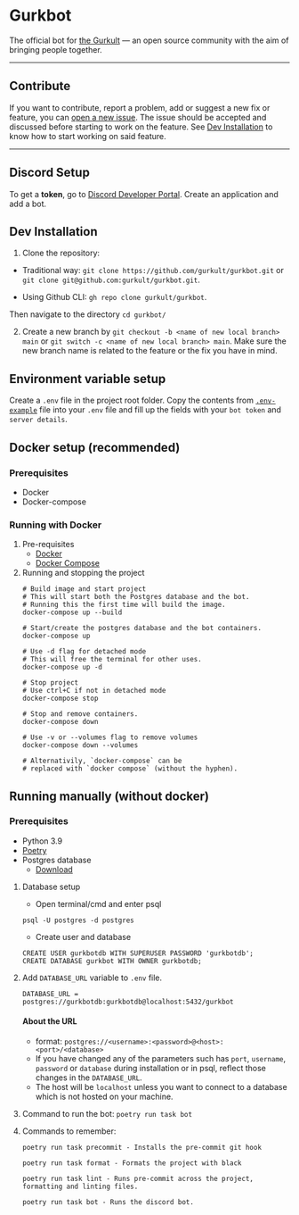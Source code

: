 # Gurkbot

The official bot for [the Gurkult](https://gurkult.com/discord) — an open source community with the aim of bringing people together.

---

## Contribute

If you want to contribute, report a problem, add or suggest a new fix or feature, you can [open a new issue](https://github.com/gurkult/gurkbot/issues/new/choose). The issue should be accepted and discussed before starting to work on the feature. See [Dev Installation](#Dev-Installation) to know how to start working on said feature.

---

## Discord Setup

To get a **token**, go to [Discord Developer Portal](https://discord.com/developers/applications). Create an application and add a bot.

## Dev Installation
1. Clone the repository:
- Traditional way: `git clone https://github.com/gurkult/gurkbot.git` or `git clone git@github.com:gurkult/gurkbot.git`.

- Using Github CLI: `gh repo clone gurkult/gurkbot`.

Then navigate to the directory `cd gurkbot/`

2. Create a new branch by `git checkout -b <name of new local branch> main` or `git switch -c <name of new local branch> main`. Make sure the new branch name is related to the feature or the fix you have in mind.


## Environment variable setup
Create a `.env` file in the project root folder.
Copy the contents from [`.env-example`](https://github.com/gurkult/gurkbot/blob/main/.env-example) file into your `.env` file and fill up the fields with your `bot token` and `server details`.


## Docker setup (recommended)
### Prerequisites
- Docker
- Docker-compose


### Running with Docker
1. Pre-requisites
    - [Docker](https://docs.docker.com/engine/install/)
    - [Docker Compose](https://docs.docker.com/compose/install/)
4. Running and stopping the project
    ```SH
    # Build image and start project
    # This will start both the Postgres database and the bot.
    # Running this the first time will build the image.
    docker-compose up --build

    # Start/create the postgres database and the bot containers.
    docker-compose up

    # Use -d flag for detached mode
    # This will free the terminal for other uses.
    docker-compose up -d

    # Stop project
    # Use ctrl+C if not in detached mode
    docker-compose stop

    # Stop and remove containers.
    docker-compose down

    # Use -v or --volumes flag to remove volumes
    docker-compose down --volumes

    # Alternativily, `docker-compose` can be
    # replaced with `docker compose` (without the hyphen).
    ```


## Running manually (without docker)
### Prerequisites
- Python 3.9
- [Poetry](https://python-poetry.org/docs/#installation)
- Postgres database
    - [Download](https://www.postgresql.org/download/)

1. Database setup
    - Open terminal/cmd and enter psql
    ```SH
    psql -U postgres -d postgres
    ```
    - Create user and database
    ```SH
    CREATE USER gurkbotdb WITH SUPERUSER PASSWORD 'gurkbotdb';
    CREATE DATABASE gurkbot WITH OWNER gurkbotdb;
    ```
2. Add `DATABASE_URL` variable to `.env` file.
    ```
    DATABASE_URL = postgres://gurkbotdb:gurkbotdb@localhost:5432/gurkbot
    ```
    #### About the URL
    - format: `postgres://<username>:<password>@<host>:<port>/<database>`
    - If you have changed any of the parameters such has `port`, `username`, `password` or `database` during installation or in psql, reflect those changes in the `DATABASE_URL`.
    - The host will be `localhost` unless you want to connect to a database which is not hosted on your machine.

3. Command to run the bot: `poetry run task bot`
4. Commands to remember:
    ```
    poetry run task precommit - Installs the pre-commit git hook

    poetry run task format - Formats the project with black

    poetry run task lint - Runs pre-commit across the project, formatting and linting files.

    poetry run task bot - Runs the discord bot.
    ```
